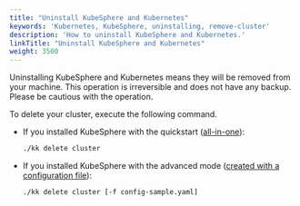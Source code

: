 ```yaml
---
title: "Uninstall KubeSphere and Kubernetes"
keywords: 'Kubernetes, KubeSphere, uninstalling, remove-cluster'
description: 'How to uninstall KubeSphere and Kubernetes.'
linkTitle: "Uninstall KubeSphere and Kubernetes"
weight: 3500
---
```



Uninstalling KubeSphere and Kubernetes means they will be removed from your machine. This operation is irreversible and does not have any backup. Please be cautious with the operation.

To delete your cluster, execute the following command.

- If you installed KubeSphere with the quickstart ([all-in-one](../../quick-start/all-in-one-on-linux/)):

    ```bash
    ./kk delete cluster
    ```

- If you installed KubeSphere with the advanced mode ([created with a configuration file](../introduction/multioverview/#step-3-create-a-cluster)):

    ```bash
    ./kk delete cluster [-f config-sample.yaml]
    ```

